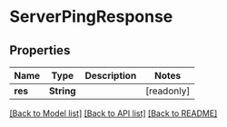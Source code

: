 # ServerPingResponse

## Properties

Name | Type | Description | Notes
------------ | ------------- | ------------- | -------------
**res** | **String** |  | [readonly]

[[Back to Model list]](../README.md#documentation-for-models) [[Back to API list]](../README.md#documentation-for-api-endpoints) [[Back to README]](../README.md)


